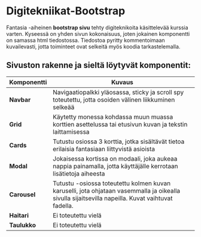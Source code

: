 # Digitekniikat-Bootstrap

Fantasia -aiheinen **bootstrap sivu** tehty digiteknikoita käsittelevää kurssia varten. Kyseessä on yhden sivun kokonaisuus, joten jokainen komponentti on samassa html tiedostossa. Tiedostoa pyritty kommentoimaan kuvailevasti, jotta toiminteet ovat selkeitä myös koodia tarkastelemalla.

## Sivuston rakenne ja sieltä löytyvät komponentit:

| Komponentti       | Kuvaus |
|-------------------|--------|
| **Navbar**       | Navigaatiopalkki yläosassa, sticky ja scroll spy toteutettu, jotta osoiden välinen liikkuminen selkeää |
| **Grid** | Käytetty monessa kohdassa muun muassa korttien asettelussa tai etusivun kuvan ja tekstin laittamisessa |
| **Cards**        | Tutustu osiossa 3 korttia, jotka sisältävät tietoa erilaisia fantasiaan liittyvistä asioista |
| **Modal**        | Jokaisessa kortissa on modaali, joka aukeaa nappia painamalla, jotta käyttäjälle kerrotaan lisätietoja aiheesta |
| **Carousel**       | Tutustu -osiossa toteutettu kolmen kuvan karuselli, jota ohjataan vasemmalla ja oikealla sivulla sijaitsevilla napeilla. Kuvat vaihtuvat fadella. |
| **Haitari** | Ei toteutettu vielä |
| **Taulukko**| Ei toteutettu vielä